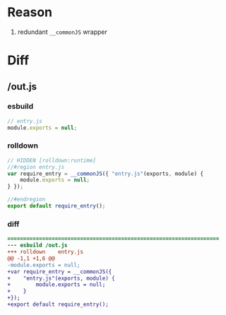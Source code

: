 # Reason
1. redundant `__commonJS` wrapper
# Diff
## /out.js
### esbuild
```js
// entry.js
module.exports = null;
```
### rolldown
```js
// HIDDEN [rolldown:runtime]
//#region entry.js
var require_entry = __commonJS({ "entry.js"(exports, module) {
	module.exports = null;
} });

//#endregion
export default require_entry();

```
### diff
```diff
===================================================================
--- esbuild	/out.js
+++ rolldown	entry.js
@@ -1,1 +1,6 @@
-module.exports = null;
+var require_entry = __commonJS({
+    "entry.js"(exports, module) {
+        module.exports = null;
+    }
+});
+export default require_entry();

```